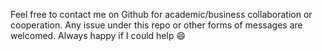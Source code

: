 Feel free to contact me on Github for academic/business collaboration or cooperation. Any issue under this repo or other forms of messages are welcomed. Always happy if I could help 😄 

